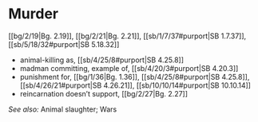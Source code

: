 # Murder

[[bg/2/19|Bg. 2.19]], [[bg/2/21|Bg. 2.21]], [[sb/1/7/37#purport|SB 1.7.37]], [[sb/5/18/32#purport|SB 5.18.32]]

* animal-killing as, [[sb/4/25/8#purport|SB 4.25.8]]
* madman committing, example of, [[sb/4/20/3#purport|SB 4.20.3]]
* punishment for, [[bg/1/36|Bg. 1.36]], [[sb/4/25/8#purport|SB 4.25.8]], [[sb/4/26/21#purport|SB 4.26.21]], [[sb/10/10/14#purport|SB 10.10.14]]
* reincarnation doesn’t support, [[bg/2/27|Bg. 2.27]]

*See also:* Animal slaughter; Wars
